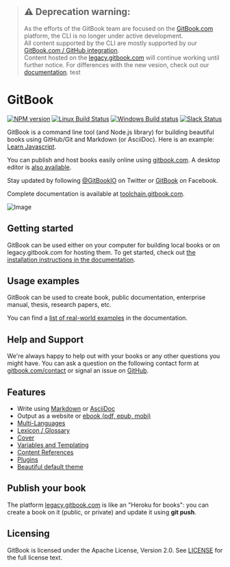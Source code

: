 > ## ⚠️ Deprecation warning:
> As the efforts of the GitBook team are focused on the [GitBook.com](https://www.gitbook.com) platform, the CLI is no longer under active development.  
> All content supported by the CLI are mostly supported by our [GitBook.com / GitHub integration](https://docs.gitbook.com/integrations/github).  
> Content hosted on the [legacy.gitbook.com](https://legacy.gitbook.com) will continue working until further notice. For differences with the new vesion, check out our [documentation](https://docs.gitbook.com/v2-changes/important-differences).
test

GitBook
=======

[![NPM version](https://badge.fury.io/js/gitbook.svg)](http://badge.fury.io/js/gitbook)
[![Linux Build Status](https://travis-ci.org/GitbookIO/gitbook.png?branch=master)](https://travis-ci.org/GitbookIO/gitbook)
[![Windows Build status](https://ci.appveyor.com/api/projects/status/63nlflxcwmb2pue6?svg=true)](https://ci.appveyor.com/project/GitBook/gitbook)
[![Slack Status](https://slack.gitbook.com/badge.svg)](https://slack.gitbook.com)

GitBook is a command line tool (and Node.js library) for building beautiful books using GitHub/Git and Markdown (or AsciiDoc). Here is an example: [Learn Javascript](https://legacy.gitbook.com/book/GitBookIO/javascript).

You can publish and host books easily online using [gitbook.com](https://legacy.gitbook.com). A desktop editor is [also available](https://legacy.gitbook.com/editor).

Stay updated by following [@GitBookIO](https://twitter.com/GitBookIO) on Twitter or [GitBook](https://www.facebook.com/gitbookcom) on Facebook.

Complete documentation is available at [toolchain.gitbook.com](http://toolchain.gitbook.com/).

![Image](https://raw.github.com/GitbookIO/gitbook/master/preview.png)

## Getting started

GitBook can be used either on your computer for building local books or on legacy.gitbook.com for hosting them. To get started, check out [the installation instructions in the documentation](docs/setup.md).

## Usage examples

GitBook can be used to create book, public documentation, enterprise manual, thesis, research papers, etc.

You can find a [list of real-world examples](docs/examples.md) in the documentation.

## Help and Support

We're always happy to help out with your books or any other questions you might have. You can ask a question on the following contact form at [gitbook.com/contact](https://legacy.gitbook.com/contact) or signal an issue on [GitHub](https://github.com/GitbookIO/gitbook).

## Features

* Write using [Markdown](http://toolchain.gitbook.com/syntax/markdown.html) or [AsciiDoc](http://toolchain.gitbook.com/syntax/asciidoc.html)
* Output as a website or [ebook (pdf, epub, mobi)](http://toolchain.gitbook.com/ebook.html)
* [Multi-Languages](http://toolchain.gitbook.com/languages.html)
* [Lexicon / Glossary](http://toolchain.gitbook.com/lexicon.html)
* [Cover](http://toolchain.gitbook.com/ebook.html)
* [Variables and Templating](http://toolchain.gitbook.com/templating/)
* [Content References](http://toolchain.gitbook.com/templating/conrefs.html)
* [Plugins](http://toolchain.gitbook.com/plugins/)
* [Beautiful default theme](https://github.com/GitbookIO/theme-default)

## Publish your book

The platform [legacy.gitbook.com](https://legacy.gitbook.com/) is like an "Heroku for books": you can create a book on it (public, or private) and update it using **git push**.

## Licensing

GitBook is licensed under the Apache License, Version 2.0. See [LICENSE](LICENSE) for the full license text.
